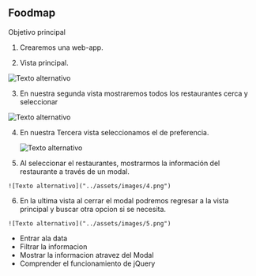 ## Foodmap

Objetivo principal


1. Crearemos una web-app.

2.  Vista principal.

 ![Texto alternativo]("../assets/images/1.png")


 3. En nuestra segunda vista mostraremos todos los restaurantes cerca y seleccionar

  ![Texto alternativo]("../assets/images/2.png")

  4. En nuestra Tercera vista seleccionamos el de preferencia.

      ![Texto alternativo]("../assets/images/3.png")

  5. Al seleccionar el restaurantes, mostrarmos la información del restaurante a través de un modal.

    ![Texto alternativo]("../assets/images/4.png")

  6. En la ultima vista al cerrar el modal podremos regresar a la vista principal y buscar otra opcion si se necesita.

    ![Texto alternativo]("../assets/images/5.png")




- Entrar ala data
- Filtrar la informacion
- Mostrar la informacion atravez del Modal
- Comprender el funcionamiento de jQuery
